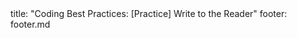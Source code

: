 <frontmatter>
title: "Coding Best Practices: [Practice] Write to the Reader"
footer: footer.md
</frontmatter>

<include src="unit-inPage-asFlat.md" boilerplate />